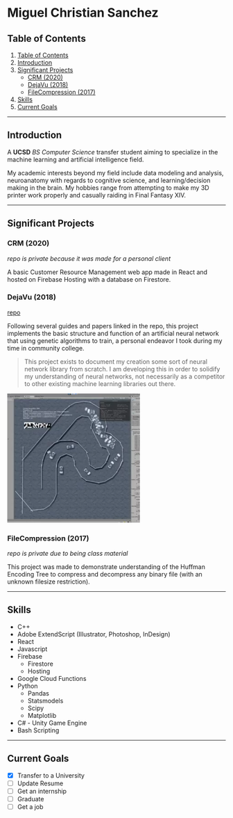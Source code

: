 # Miguel Christian Sanchez

## Table of Contents
  1. [Table of Contents](#table-of-contents)
  1. [Introduction](#introduction)
  1. [Significant Projects](#significant-projects)
     - [CRM (2020)](#crm-2020)
     - [DejaVu (2018)](#dejavu-2018)
     - [FileCompression (2017)](#filecompression-2017)
  1. [Skills](#skills)
  2. [Current Goals](#current-goals)

---
## Introduction
A **UCSD** *BS Computer Science* transfer student aiming to specialize in the machine learning and artificial intelligence field. 

My academic interests beyond my field include data modeling and analysis, neuroanatomy with regards to cognitive science, and learning/decision making in the brain. My hobbies range from attempting to make my 3D printer work properly and casually raiding in Final Fantasy XIV. 

---
## Significant Projects
### CRM (2020)
*repo is private because it was made for a personal client*

A basic Customer Resource Management web app made in React and hosted on Firebase Hosting with a database on Firestore.

### DejaVu (2018)
[repo](https://github.com/mlgi/DejaVu)

Following several guides and papers linked in the repo, this project implements the basic structure and function of an artificial neural network that using genetic algorithms to train, a personal endeavor I took during my time in community college.

> This project exists to document my creation some sort of neural network library from scratch. I am developing this in order to solidify my understanding of neural networks, not necessarily as a competitor to other existing machine learning libraries out there. 

![racing cars](screenshots/screenshot.png)

### FileCompression (2017)
*repo is private due to being class material*

This project was made to demonstrate understanding of the Huffman Encoding Tree to compress and decompress any binary file (with an unknown filesize restriction). 

---
## Skills
- C++
- Adobe ExtendScript (Illustrator, Photoshop, InDesign)
- React
- Javascript
- Firebase
  - Firestore
  - Hosting
- Google Cloud Functions
- Python 
  - Pandas
  - Statsmodels
  - Scipy
  - Matplotlib
- C# - Unity Game Engine
- Bash Scripting

---
## Current Goals
- [x] Transfer to a University
- [ ] Update Resume
- [ ] Get an internship
- [ ] Graduate
- [ ] Get a job
